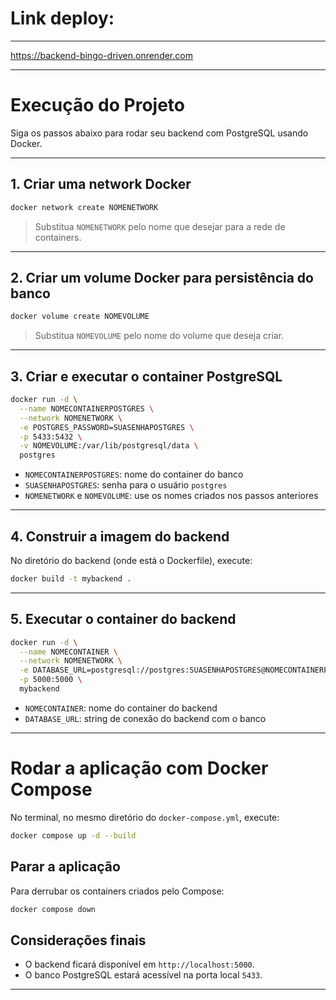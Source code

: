 
# Link deploy:
---

https://backend-bingo-driven.onrender.com 

---

# Execução do Projeto

Siga os passos abaixo para rodar seu backend com PostgreSQL usando Docker.

---

## 1. Criar uma network Docker

```bash
docker network create NOMENETWORK
```

> Substitua `NOMENETWORK` pelo nome que desejar para a rede de containers.

---

## 2. Criar um volume Docker para persistência do banco

```bash
docker volume create NOMEVOLUME
```

> Substitua `NOMEVOLUME` pelo nome do volume que deseja criar.

---

## 3. Criar e executar o container PostgreSQL

```bash
docker run -d \
  --name NOMECONTAINERPOSTGRES \
  --network NOMENETWORK \
  -e POSTGRES_PASSWORD=SUASENHAPOSTGRES \
  -p 5433:5432 \
  -v NOMEVOLUME:/var/lib/postgresql/data \
  postgres
```

- `NOMECONTAINERPOSTGRES`: nome do container do banco
- `SUASENHAPOSTGRES`: senha para o usuário `postgres`
- `NOMENETWORK` e `NOMEVOLUME`: use os nomes criados nos passos anteriores

---

## 4. Construir a imagem do backend

No diretório do backend (onde está o Dockerfile), execute:

```bash
docker build -t mybackend .
```

---

## 5. Executar o container do backend

```bash
docker run -d \
  --name NOMECONTAINER \
  --network NOMENETWORK \
  -e DATABASE_URL=postgresql://postgres:SUASENHAPOSTGRES@NOMECONTAINERPOSTGRES:5432/NOMEBANCODEDADOS?schema=public \
  -p 5000:5000 \
  mybackend
```

- `NOMECONTAINER`: nome do container do backend
- `DATABASE_URL`: string de conexão do backend com o banco

---

# Rodar a aplicação com Docker Compose

No terminal, no mesmo diretório do `docker-compose.yml`, execute:

```bash
docker compose up -d --build
```


## Parar a aplicação

Para derrubar os containers criados pelo Compose:

```bash
docker compose down
```

## Considerações finais

- O backend ficará disponível em `http://localhost:5000`.
- O banco PostgreSQL estará acessível na porta local `5433`.

---
